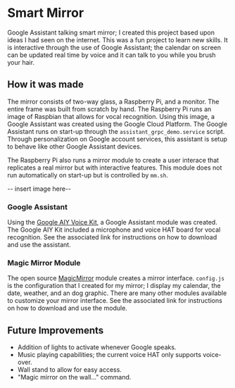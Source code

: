 # Smart Mirror

Google Assistant talking smart mirror; I created this project based upon ideas I had seen on the internet. This was a fun project to learn new skills. It is interactive through
the use of Google Assistant; the calendar on screen can be updated real time by voice and it can talk to you while you brush your hair.

## How it was made

The mirror consists of two-way glass, a Raspberry Pi, and a monitor. The entire frame was built from scratch by hand. The Raspberry Pi runs an image of Raspbian that allows for vocal recognition.
Using this image, a Google Assistant was created using the Google Cloud Platform. The Google Assistant runs on start-up through the `assistant_grpc_demo.service` script. Through personalization on Google 
account services, this assistant is setup to behave like other Google Assistant devices.

The Raspberry Pi also runs a mirror module to create a user interace that replicates a real mirror but with interactive features. This module does not run automatically on start-up but is 
controlled by `mm.sh`.

-- insert image here--

### Google Assistant

Using the [Google AIY Voice Kit](https://aiyprojects.withgoogle.com/voice-v1/), a Google Assistant module was created. 
The Google AIY Kit included a microphone and voice HAT board for vocal recognition. See the associated link for instructions on how to download and use the assistant.

### Magic Mirror Module

The open source [MagicMirror](https://github.com/MichMich/MagicMirror) module creates a mirror interface. `config.js` is the configuration that I created for my mirror; I display my calendar, the date, weather, and an dog graphic.
There are many other modules available to customize your mirror interface. See the associated link for instructions on how to download and use the module.

## Future Improvements

- Addition of lights to activate whenever Google speaks.
- Music playing capabilities; the current voice HAT only supports voice-over.
- Wall stand to allow for easy access.
- "Magic mirror on the wall..." command.
